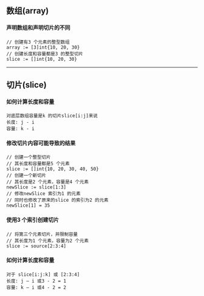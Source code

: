 ## 数组(array)
#### 声明数组和声明切片的不同
```
// 创建有3 个元素的整型数组
array := [3]int{10, 20, 30}
// 创建长度和容量都是3 的整型切片
slice := []int{10, 20, 30}
```
***
## 切片(slice)
#### 如何计算长度和容量
```
对底层数组容量是k 的切片slice[i:j]来说
长度: j - i
容量: k - i
```
#### 修改切片内容可能导致的结果
```
// 创建一个整型切片
// 其长度和容量都是5 个元素
slice := []int{10, 20, 30, 40, 50}
// 创建一个新切片
// 其长度是2 个元素，容量是4 个元素
newSlice := slice[1:3]
// 修改newSlice 索引为1 的元素
// 同时也修改了原来的slice 的索引为2 的元素
newSlice[1] = 35
```
#### 使用3 个索引创建切片
```
// 将第三个元素切片，并限制容量
// 其长度为1 个元素，容量为2 个元素
slice := source[2:3:4]
```
#### 如何计算长度和容量
```
对于 slice[i:j:k] 或 [2:3:4]
长度: j – i 或3 - 2 = 1
容量: k – i 或4 - 2 = 2
```
